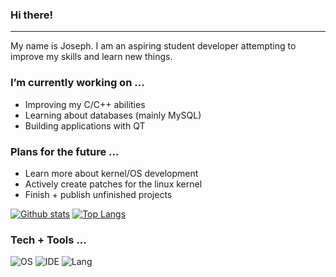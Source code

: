 ### Hi there!

----------------------------------

My name is Joseph. I am an aspiring student developer attempting to improve my skills and learn new things.

### I’m currently working on ...

  - Improving my C/C++ abilities
  - Learning about databases (mainly MySQL)
  - Building applications with QT
  
### Plans for the future ... 

  - Learn more about kernel/OS development 
  - Actively create patches for the linux kernel
  - Finish + publish unfinished projects
  
[![Github stats](https://github-readme-stats.vercel.app/api?username=Joe-Todd0)](https://github.com/anuraghazra/github-readme-stats)
[![Top Langs](https://github-readme-stats.vercel.app/api/top-langs/?username=Joe-Todd0)](https://github.com/anuraghazra/github-readme-stats)

### Tech + Tools ... 
![OS](https://img.shields.io/badge/OS-Gentoo+dwm-purple) ![IDE](https://img.shields.io/badge/IDE-VIM-purple) ![Lang](https://img.shields.io/badge/Lang-C/C++-purple)
